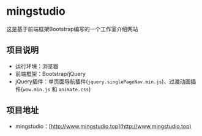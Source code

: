 # mingstudio
这是基于前端框架Bootstrap编写的一个工作室介绍网站

## 项目说明

- 运行环境：浏览器
- 前端框架：Bootstrap/jQuery
- jQuery插件：单页面导航插件(`jquery.singlePageNav.min.js`)、过渡动画插件(`wow.min.js` 和  `animate.css`)

## 项目地址

- mingstudio：[http://www.mingstudio.top](http://www.mingstudio.top)